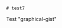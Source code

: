                                                                                                                                                                                                                                                                                   # test7
Test "graphical-gist"